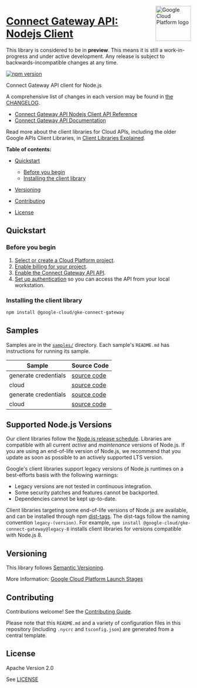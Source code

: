 [//]: # "This README.md file is auto-generated, all changes to this file will be lost."
[//]: # "The comments you see below are used to generate those parts of the template in later states."
<img src="https://avatars2.githubusercontent.com/u/2810941?v=3&s=96" alt="Google Cloud Platform logo" title="Google Cloud Platform" align="right" height="96" width="96"/>

# [Connect Gateway API: Nodejs Client][homepage]

This library is considered to be in **preview**. This means it is still a
work-in-progress and under active development. Any release is subject to
backwards-incompatible changes at any time.

[![npm version](https://img.shields.io/npm/v/@google-cloud/gke-connect-gateway.svg)](https://www.npmjs.org/package/@google-cloud/gke-connect-gateway)

Connect Gateway API client for Node.js

[//]: # "partials.introduction"

A comprehensive list of changes in each version may be found in
[the CHANGELOG][homepage_changelog].

* [Connect Gateway API Nodejs Client API Reference](https://cloud.google.com/nodejs/docs/reference/gateway/latest)
* [Connect Gateway API Documentation](https://cloud.google.com/kubernetes-engine/enterprise/multicluster-management/gateway)

Read more about the client libraries for Cloud APIs, including the older
Google APIs Client Libraries, in [Client Libraries Explained][explained].

[explained]: https://cloud.google.com/apis/docs/client-libraries-explained

**Table of contents:**

* [Quickstart](#quickstart)
  * [Before you begin](#before-you-begin)
  * [Installing the client library](#installing-the-client-library)

* [Versioning](#versioning)
* [Contributing](#contributing)
* [License](#license)

## Quickstart
### Before you begin

1.  [Select or create a Cloud Platform project][projects].
1.  [Enable billing for your project][billing].
1.  [Enable the Connect Gateway API API][enable_api].
1.  [Set up authentication][auth] so you can access the
    API from your local workstation.
### Installing the client library

```bash
npm install @google-cloud/gke-connect-gateway
```

[//]: # "partials.body"

## Samples

Samples are in the [`samples/`][homepage_samples] directory. Each sample's `README.md` has instructions for running its sample.

| Sample                      | Source Code                       |
| --------------------------- | --------------------------------- |
| generate credentials | [source code](https://github.com/googleapis/google-cloud-node/blob/main/packages/google-cloud-gkeconnect-gateway/samples/generated/v1/gateway_control.generate_credentials.js) |
| cloud | [source code](https://github.com/googleapis/google-cloud-node/blob/main/packages/google-cloud-gkeconnect-gateway/samples/generated/v1/snippet_metadata_google.cloud.gkeconnect.gateway.v1.json) |
| generate credentials | [source code](https://github.com/googleapis/google-cloud-node/blob/main/packages/google-cloud-gkeconnect-gateway/samples/generated/v1beta1/gateway_control.generate_credentials.js) |
| cloud | [source code](https://github.com/googleapis/google-cloud-node/blob/main/packages/google-cloud-gkeconnect-gateway/samples/generated/v1beta1/snippet_metadata_google.cloud.gkeconnect.gateway.v1beta1.json) |


## Supported Node.js Versions

Our client libraries follow the [Node.js release schedule](https://github.com/nodejs/release#release-schedule).
Libraries are compatible with all current _active_ and _maintenance_ versions of
Node.js.
If you are using an end-of-life version of Node.js, we recommend that you update
as soon as possible to an actively supported LTS version.

Google's client libraries support legacy versions of Node.js runtimes on a
best-efforts basis with the following warnings:

* Legacy versions are not tested in continuous integration.
* Some security patches and features cannot be backported.
* Dependencies cannot be kept up-to-date.

Client libraries targeting some end-of-life versions of Node.js are available, and
can be installed through npm [dist-tags](https://docs.npmjs.com/cli/dist-tag).
The dist-tags follow the naming convention `legacy-(version)`.
For example, `npm install @google-cloud/gke-connect-gateway@legacy-8` installs client libraries
for versions compatible with Node.js 8.

## Versioning

This library follows [Semantic Versioning](http://semver.org/).

More Information: [Google Cloud Platform Launch Stages][launch_stages]

[launch_stages]: https://cloud.google.com/terms/launch-stages

## Contributing

Contributions welcome! See the [Contributing Guide](https://github.com/googleapis/google-cloud-node/blob/main/packages/google-cloud-gkeconnect-gateway/CONTRIBUTING.md).

Please note that this `README.md`
and a variety of configuration files in this repository (including `.nycrc` and `tsconfig.json`)
are generated from a central template.

## License

Apache Version 2.0

See [LICENSE](https://github.com/googleapis/google-cloud-node/blob/main/packages/google-cloud-gkeconnect-gateway/LICENSE)

[shell_img]: https://gstatic.com/cloudssh/images/open-btn.png
[projects]: https://console.cloud.google.com/project
[billing]: https://support.google.com/cloud/answer/6293499#enable-billing
[enable_api]: https://console.cloud.google.com/flows/enableapi?apiid=connectgateway.googleapis.com
[auth]: https://cloud.google.com/docs/authentication/external/set-up-adc-local
[homepage_samples]: https://github.com/googleapis/google-cloud-node/blob/main/packages/google-cloud-gkeconnect-gateway/samples
[homepage_changelog]: https://github.com/googleapis/google-cloud-node/blob/main/packages/google-cloud-gkeconnect-gateway/CHANGELOG.md
[homepage]: https://github.com/googleapis/google-cloud-node/blob/main/packages/google-cloud-gkeconnect-gateway
